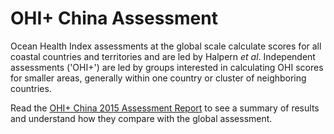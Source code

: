 # OHI+ China Assessment

Ocean Health Index assessments at the global scale calculate scores for all coastal countries and territories and are led by Halpern *et al*. Independent assessments ('OHI+') are led by groups interested in calculating OHI scores for smaller areas, generally within one country or cluster of neighboring countries.

Read the [OHI+ China 2015 Assessment Report](http://htmlpreview.github.io/?https://github.com/OHI-Science/chn/blob/draft/province2015/reports/report_china2015.html) to see a summary of results and understand how they compare with the global assessment.

